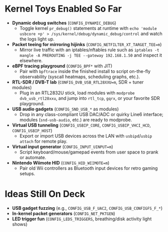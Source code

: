 # Kernel Toys Enabled So Far

- **Dynamic debug switches** (`CONFIG_DYNAMIC_DEBUG`)
  - Toggle kernel `pr_debug()` statements at runtime with `echo 'module usbcore +p' > /sys/kernel/debug/dynamic_debug/control` and watch the logs light up.
- **Packet teeing for mirroring hijinks** (`CONFIG_NETFILTER_XT_TARGET_TEE=m`)
  - Mirror live traffic with an iptables/nftables rule such as `iptables -t mangle -A PREROUTING -j TEE --gateway 192.168.1.50` and inspect it elsewhere.
- **eBPF tracing playground** (`CONFIG_BPF*` with JIT)
  - Pair with `bpftrace` inside the finished install to script on-the-fly observability (syscall heatmaps, scheduling graphs, etc.).
- **RTL-SDR / DVB-T lab** (`CONFIG_DVB_USB_RTL28XXU=m`, SDR + tuner modules)
  - Plug in an RTL2832U stick, load modules with `modprobe dvb_usb_rtl28xxu`, and jump into `rtl_tcp`, `gqrx`, or your favorite SDR playground.
- **USB audio gadgets** (`CONFIG_SND_USB_*` as modules)
  - Drop in any class-compliant USB DAC/ADC or quirky Line6 interface; modules (`snd-usb-audio`, etc.) are ready to modprobe.
- **Virtual USB tunneling** (`CONFIG_USBIP_CORE`, `CONFIG_USBIP_VHCI_HCD`, `CONFIG_USBIP_HOST`)
  - Export or import USB devices across the LAN with `usbipd`/`usbip attach` for remote play.
- **Virtual input generator** (`CONFIG_INPUT_UINPUT=m`)
  - Script keyboard/mouse/gamepad events from user space to prank or automate.
- **Nintendo Wiimote HID** (`CONFIG_HID_WIIMOTE=m`)
  - Pair old Wii controllers as Bluetooth input devices for retro gaming setups.

# Ideas Still On Deck

- **USB gadget fuzzing** (e.g., `CONFIG_USB_F_UAC2`, `CONFIG_USB_CONFIGFS_F_*`)
- **In-kernel packet generators** (`CONFIG_NET_PKTGEN`)
- **LED trigger fun** (`CONFIG_LEDS_TRIGGERS`, breathing/disk activity light shows)

